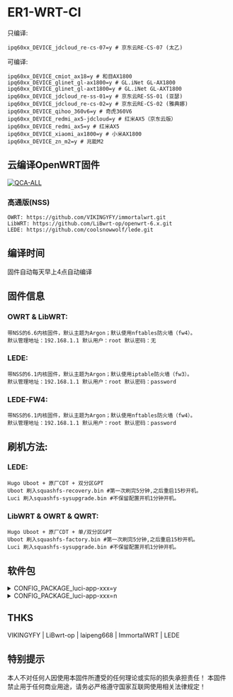 # ER1-WRT-CI

只编译: 

    ipq60xx_DEVICE_jdcloud_re-cs-07=y # 京东云RE-CS-07 (太乙)

可编译: 

    ipq60xx_DEVICE_cmiot_ax18=y # 和目AX1800
    ipq60xx_DEVICE_glinet_gl-ax1800=y # GL.iNet GL-AX1800
    ipq60xx_DEVICE_glinet_gl-axt1800=y # GL.iNet GL-AXT1800
    ipq60xx_DEVICE_jdcloud_re-ss-01=y # 京东云RE-SS-01 (亚瑟)
    ipq60xx_DEVICE_jdcloud_re-cs-02=y # 京东云RE-CS-02 (雅典娜)
    ipq60xx_DEVICE_qihoo_360v6=y # 奇虎360V6
    ipq60xx_DEVICE_redmi_ax5-jdcloud=y # 红米AX5（京东云版）
    ipq60xx_DEVICE_redmi_ax5=y # 红米AX5
    ipq60xx_DEVICE_xiaomi_ax1800=y # 小米AX1800
    ipq60xx_DEVICE_zn_m2=y # 兆能M2

## 云编译OpenWRT固件
[![QCA-ALL](https://github.com/ftkey/OpenWRT-CI/actions/workflows/QCA-ALL.yml/badge.svg)](https://github.com/ftkey/OpenWRT-CI/actions/workflows/QCA-ALL.yml)

### 高通版(NSS) 
    OWRT: https://github.com/VIKINGYFY/immortalwrt.git 
    LibWRT: https://github.com/LiBwrt-op/openwrt-6.x.git 
    LEDE: https://github.com/coolsnowwolf/lede.git 

## 编译时间
固件自动每天早上4点自动编译

## 固件信息
### OWRT & LibWRT: 
    带NSS的6.6内核固件，默认主题为Argon；默认使用nftables防火墙（fw4）。
    默认管理地址：192.168.1.1 默认用户：root 默认密码：无
### LEDE: 
    带NSS的6.1内核固件，默认主题为Argon；默认使用iptable防火墙（fw3）。
    默认管理地址：192.168.1.1 默认用户：root 默认密码：password
### LEDE-FW4:    
    带NSS的6.1内核固件，默认主题为Argon；默认使用nftables防火墙（fw4）。
    默认管理地址：192.168.1.1 默认用户：root 默认密码：password

## 刷机方法:
### LEDE:
    Hugo Uboot + 原厂CDT + 双分区GPT
    Uboot 刷入squashfs-recovery.bin #第一次刷完5分钟,之后重启15秒开机。
    Luci 刷入squashfs-sysupgrade.bin #不保留配置开机1分钟开机。

### LibWRT & OWRT & QWRT:
    Hugo Uboot + 原厂CDT + 单/双分区GPT
    Uboot 刷入squashfs-factory.bin #第一次刷完5分钟,之后重启15秒开机。
    Luci 刷入squashfs-sysupgrade.bin #不保留配置开机1分钟开机。

## 软件包
<details><summary>CONFIG_PACKAGE_luci-app-xxx=y</summary>
    
    ```
    CONFIG_PACKAGE_luci-app-ssr-plus=y // LEDE|LEDE-FW4|OWRT|LIBWRT
    CONFIG_PACKAGE_luci-app-homeproxy=y // LEDE-FW4|OWRT|LIBWRT
    CONFIG_PACKAGE_luci-app-advancedplus=y  # 高级设置
    CONFIG_PACKAGE_luci-app-alist=y  # Alist网络服务管理
    CONFIG_PACKAGE_luci-app-cpufreq=y  # CPU频率策略控制
    CONFIG_PACKAGE_luci-app-ddns=y  # 动态DNS客户端
    CONFIG_PACKAGE_luci-app-diskman=y  # 磁盘管理
    CONFIG_PACKAGE_luci-app-diskman_INCLUDE_btrfs_progs=y  # 支持Btrfs文件系统
    CONFIG_PACKAGE_luci-app-diskman_INCLUDE_lsblk=y  # 支持lsblk磁盘工具
    CONFIG_PACKAGE_luci-app-msd_lite=y  # 组播服务器
    CONFIG_PACKAGE_luci-app-openvpn-server=y  # OpenVPN服务器
    CONFIG_PACKAGE_luci-app-samba4=y  # Samba文件共享
    CONFIG_PACKAGE_luci-app-socat=y  # Socat端口转发工具
    CONFIG_PACKAGE_luci-app-ttyd=y  # Web终端
    CONFIG_PACKAGE_luci-app-turboacc=y  # 网络加速
    CONFIG_PACKAGE_luci-app-wolplus=y  # 网络唤醒
    CONFIG_PACKAGE_luci-app-zerotier=y  # ZeroTier虚拟网络
    CONFIG_PACKAGE_luci-theme-argon=y  # Argon主题
    ```

</details>
<details><summary>CONFIG_PACKAGE_luci-app-xxx=n</summary>
    
    ```
    
    ```

</details>


## THKS
VIKINGYFY | LiBwrt-op | laipeng668 | ImmortalWRT | LEDE

## 特别提示
本人不对任何人因使用本固件所遭受的任何理论或实际的损失承担责任！
本固件禁止用于任何商业用途，请务必严格遵守国家互联网使用相关法律规定！


